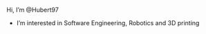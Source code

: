 Hi, I’m @Hubert97
- I’m interested in Software Engineering, Robotics and 3D printing

<!---
Hubert97/Hubert97 is a ✨ special ✨ repository because its `README.md` (this file) appears on your GitHub profile.
You can click the Preview link to take a look at your changes.
--->
